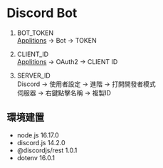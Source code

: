 # Discord Bot

1. BOT_TOKEN  
[Applitions](https://discord.com/developers/applications) -> Bot -> TOKEN

2. CLIENT_ID  
[Applitions](https://discord.com/developers/applications) -> OAuth2 -> CLIENT ID

3. SERVER_ID  
Discord -> 使用者設定 -> 進階 -> 打開開發者模式  
伺服器 -> 右鍵點擊名稱 -> 複製ID

## 環境建置
+ node.js 16.17.0
+ discord.js 14.2.0
+ @discordjs/rest 1.0.1
+ dotenv 16.0.1
